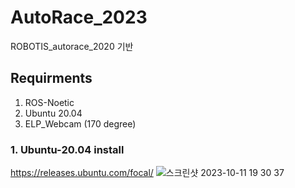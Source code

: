 # AutoRace_2023

ROBOTIS_autorace_2020 기반

## Requirments
  1. ROS-Noetic
  2. Ubuntu 20.04
  3. ELP_Webcam (170 degree)


### 1. Ubuntu-20.04 install
  https://releases.ubuntu.com/focal/
  ![스크린샷 2023-10-11 19 30 37](https://github.com/YeeeeeHo/AutoRace_2023/assets/139672321/b1a20bae-d384-4149-b0c0-84833e7b2bb8)
